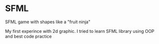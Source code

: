 # SFML
SFML game with shapes like a "fruit ninja"

My first experince with 2d graphic. I tried to learn SFML library using OOP and best code practice
